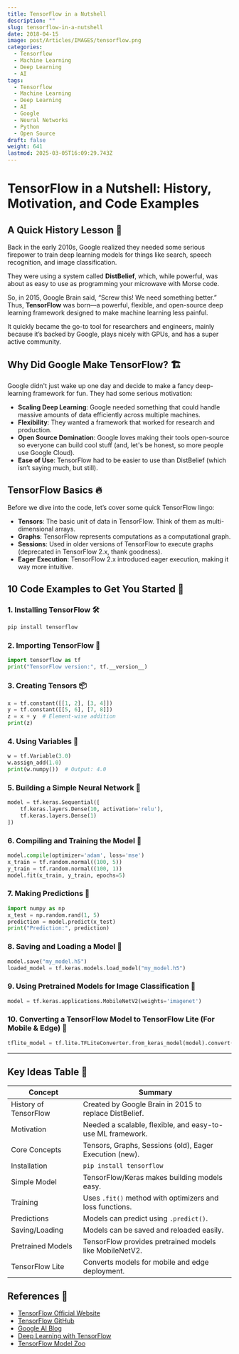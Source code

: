 ```yaml
---
title: TensorFlow in a Nutshell
description: ""
slug: tensorflow-in-a-nutshell
date: 2018-04-15
image: post/Articles/IMAGES/tensorflow.png
categories:
  - Tensorflow
  - Machine Learning
  - Deep Learning
  - AI
tags:
  - Tensorflow
  - Machine Learning
  - Deep Learning
  - AI
  - Google
  - Neural Networks
  - Python
  - Open Source
draft: false
weight: 641
lastmod: 2025-03-05T16:09:29.743Z
---
```

# TensorFlow in a Nutshell: History, Motivation, and Code Examples

## A Quick History Lesson 📜

Back in the early 2010s, Google realized they needed some serious firepower to train deep learning models for things like search, speech recognition, and image classification.

They were using a system called **DistBelief**, which, while powerful, was about as easy to use as programming your microwave with Morse code.

So, in 2015, Google Brain said, “Screw this! We need something better.” Thus, **TensorFlow** was born—a powerful, flexible, and open-source deep learning framework designed to make machine learning less painful.

It quickly became the go-to tool for researchers and engineers, mainly because it’s backed by Google, plays nicely with GPUs, and has a super active community.

## Why Did Google Make TensorFlow? 🏗️

Google didn't just wake up one day and decide to make a fancy deep-learning framework for fun. They had some serious motivation:

* **Scaling Deep Learning**: Google needed something that could handle massive amounts of data efficiently across multiple machines.
* **Flexibility**: They wanted a framework that worked for research and production.
* **Open Source Domination**: Google loves making their tools open-source so everyone can build cool stuff (and, let's be honest, so more people use Google Cloud).
* **Ease of Use**: TensorFlow had to be easier to use than DistBelief (which isn’t saying much, but still).

## TensorFlow Basics 🔥

Before we dive into the code, let’s cover some quick TensorFlow lingo:

* **Tensors**: The basic unit of data in TensorFlow. Think of them as multi-dimensional arrays.
* **Graphs**: TensorFlow represents computations as a computational graph.
* **Sessions**: Used in older versions of TensorFlow to execute graphs (deprecated in TensorFlow 2.x, thank goodness).
* **Eager Execution**: TensorFlow 2.x introduced eager execution, making it way more intuitive.

## 10 Code Examples to Get You Started 🚀

### 1. Installing TensorFlow 🛠️

```python
pip install tensorflow
```

### 2. Importing TensorFlow  🏁

```python
import tensorflow as tf
print("TensorFlow version:", tf.__version__)
```

### 3. Creating Tensors 📦

```python
x = tf.constant([[1, 2], [3, 4]])
y = tf.constant([[5, 6], [7, 8]])
z = x + y  # Element-wise addition
print(z)
```

### 4. Using Variables 🔄

```python
w = tf.Variable(3.0)
w.assign_add(1.0)
print(w.numpy())  # Output: 4.0
```

### 5. Building a Simple Neural Network 🧠

```python
model = tf.keras.Sequential([
    tf.keras.layers.Dense(10, activation='relu'),
    tf.keras.layers.Dense(1)
])
```

### 6. Compiling and Training the Model 🎯

```python
model.compile(optimizer='adam', loss='mse')
x_train = tf.random.normal((100, 5))
y_train = tf.random.normal((100, 1))
model.fit(x_train, y_train, epochs=5)
```

### 7. Making Predictions 🔮

```python
import numpy as np
x_test = np.random.rand(1, 5)
prediction = model.predict(x_test)
print("Prediction:", prediction)
```

### 8. Saving and Loading a Model 💾

```python
model.save("my_model.h5")
loaded_model = tf.keras.models.load_model("my_model.h5")
```

### 9. Using Pretrained Models for Image Classification 📸

```python
model = tf.keras.applications.MobileNetV2(weights='imagenet')
```

### 10. Converting a TensorFlow Model to TensorFlow Lite (For Mobile & Edge) 📱

```python
tflite_model = tf.lite.TFLiteConverter.from_keras_model(model).convert()
```

<!-- 
## Conclusion 🎉

TensorFlow has come a long way from the early days of **DistBelief**.

With its intuitive API, massive community, and Google’s backing, it’s one of the best tools for anyone looking to dive into deep learning.

So go ahead—build that fancy AI model, deploy it on the cloud, and impress your friends (or at least your cat). 😸 -->

***

## Key Ideas Table 📌

| Concept               | Summary                                                    |
| --------------------- | ---------------------------------------------------------- |
| History of TensorFlow | Created by Google Brain in 2015 to replace DistBelief.     |
| Motivation            | Needed a scalable, flexible, and easy-to-use ML framework. |
| Core Concepts         | Tensors, Graphs, Sessions (old), Eager Execution (new).    |
| Installation          | `pip install tensorflow`                                   |
| Simple Model          | TensorFlow/Keras makes building models easy.               |
| Training              | Uses `.fit()` method with optimizers and loss functions.   |
| Predictions           | Models can predict using `.predict()`.                     |
| Saving/Loading        | Models can be saved and reloaded easily.                   |
| Pretrained Models     | TensorFlow provides pretrained models like MobileNetV2.    |
| TensorFlow Lite       | Converts models for mobile and edge deployment.            |

## References 🔗

* [TensorFlow Official Website](https://www.tensorflow.org/)
* [TensorFlow GitHub](https://github.com/tensorflow/tensorflow)
* [Google AI Blog](https://ai.googleblog.com/)
* [Deep Learning with TensorFlow](https://www.deeplearning.ai/)
* [TensorFlow Model Zoo](https://tfhub.dev/)
